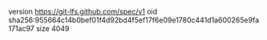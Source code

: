 version https://git-lfs.github.com/spec/v1
oid sha256:955664c14b0bef01f4d92bd4f5ef17f6e09e1780c441d1a600265e9fa171ac97
size 4049
